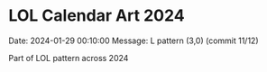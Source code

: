# LOL Calendar Art 2024

Date: 2024-01-29 00:10:00
Message: L pattern (3,0) (commit 11/12)

Part of LOL pattern across 2024
